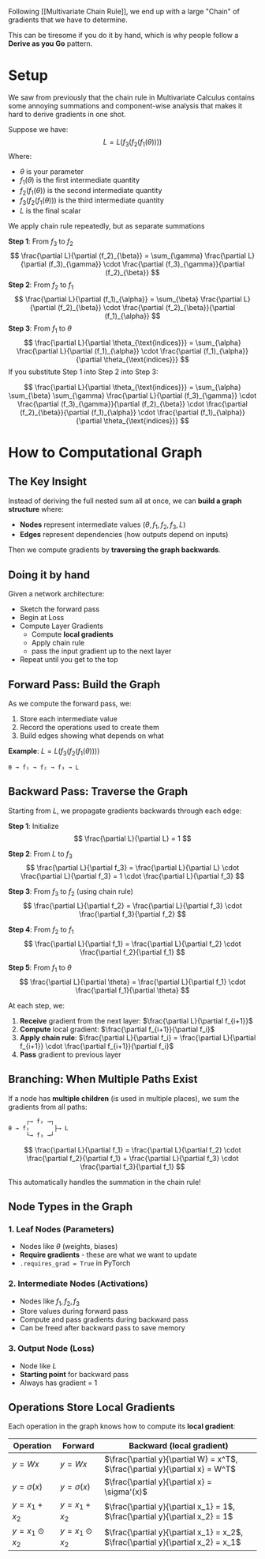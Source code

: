 Following [[Multivariate Chain Rule]], we end up with a large "Chain" of gradients that we have to determine. 

This can be tiresome if you do it by hand, which is why people follow a **Derive as you Go** pattern.

# Setup
We saw from previously that the chain rule in Multivariate Calculus contains some annoying summations and component-wise analysis that makes it hard to derive gradients in one shot.

Suppose we have: $$L = L(f_3(f_2(f_1(\theta))))$$
Where:
- $\theta$ is your parameter
- $f_1(\theta)$ is the first intermediate quantity
- $f_2(f_1(\theta))$ is the second intermediate quantity
- $f_3(f_2(f_1(\theta)))$ is the third intermediate quantity
- $L$ is the final scalar

We apply chain rule repeatedly, but as separate summations

**Step 1**: From $f_3$ to $f_2$ 
$$
\frac{\partial L}{\partial (f_2)_{\beta}} = \sum_{\gamma} \frac{\partial L}{\partial (f_3)_{\gamma}} \cdot \frac{\partial (f_3)_{\gamma}}{\partial (f_2)_{\beta}}
$$
**Step 2**: From $f_2$ to $f_1$ 
$$
\frac{\partial L}{\partial (f_1)_{\alpha}} = \sum_{\beta} \frac{\partial L}{\partial (f_2)_{\beta}} \cdot \frac{\partial (f_2)_{\beta}}{\partial (f_1)_{\alpha}}
$$
**Step 3**: From $f_1$ to $\theta$ 
$$
\frac{\partial L}{\partial \theta_{\text{indices}}} = \sum_{\alpha} \frac{\partial L}{\partial (f_1)_{\alpha}} \cdot \frac{\partial (f_1)_{\alpha}}{\partial \theta_{\text{indices}}}
$$
If you substitute Step 1 into Step 2 into Step 3:

$$
\frac{\partial L}{\partial \theta_{\text{indices}}} = \sum_{\alpha} \sum_{\beta} \sum_{\gamma} \frac{\partial L}{\partial (f_3)_{\gamma}} \cdot \frac{\partial (f_3)_{\gamma}}{\partial (f_2)_{\beta}} \cdot \frac{\partial (f_2)_{\beta}}{\partial (f_1)_{\alpha}} \cdot \frac{\partial (f_1)_{\alpha}}{\partial \theta_{\text{indices}}}
$$
# How to Computational Graph

## The Key Insight

Instead of deriving the full nested sum all at once, we can **build a graph structure** where:

- **Nodes** represent intermediate values ($\theta, f_1, f_2, f_3, L$)
- **Edges** represent dependencies (how outputs depend on inputs)

Then we compute gradients by **traversing the graph backwards**.

## Doing it by hand
Given a network architecture:
- Sketch the forward pass
- Begin at Loss
- Compute Layer Gradients
	- Compute **local gradients**
	- Apply chain rule
	- pass the input gradient up to the next layer
- Repeat until you get to the top



## Forward Pass: Build the Graph

As we compute the forward pass, we:

1. Store each intermediate value
2. Record the operations used to create them
3. Build edges showing what depends on what

**Example**: $L = L(f_3(f_2(f_1(\theta))))$

```
θ → f₁ → f₂ → f₃ → L
```

## Backward Pass: Traverse the Graph

Starting from $L$, we propagate gradients backwards through each edge:

**Step 1**: Initialize 
$$
\frac{\partial L}{\partial L} = 1
$$

**Step 2**: From $L$ to $f_3$ 
$$
\frac{\partial L}{\partial f_3} = \frac{\partial L}{\partial L} \cdot \frac{\partial L}{\partial f_3} = 1 \cdot \frac{\partial L}{\partial f_3}
$$

**Step 3**: From $f_3$ to $f_2$ (using chain rule) 
$$
\frac{\partial L}{\partial f_2} = \frac{\partial L}{\partial f_3} \cdot \frac{\partial f_3}{\partial f_2}
$$

**Step 4**: From $f_2$ to $f_1$ 
$$
\frac{\partial L}{\partial f_1} = \frac{\partial L}{\partial f_2} \cdot \frac{\partial f_2}{\partial f_1}
$$

**Step 5**: From $f_1$ to $\theta$ 
$$
\frac{\partial L}{\partial \theta} = \frac{\partial L}{\partial f_1} \cdot \frac{\partial f_1}{\partial \theta}
$$

At each step, we:

1. **Receive** gradient from the next layer: $\frac{\partial L}{\partial f_{i+1}}$
2. **Compute** local gradient: $\frac{\partial f_{i+1}}{\partial f_i}$
3. **Apply chain rule**: $\frac{\partial L}{\partial f_i} = \frac{\partial L}{\partial f_{i+1}} \cdot \frac{\partial f_{i+1}}{\partial f_i}$
4. **Pass** gradient to previous layer

## Branching: When Multiple Paths Exist

If a node has **multiple children** (is used in multiple places), we sum the gradients from all paths:

```
     ┌→ f₂ →┐
θ → f₁       ├→ L
     └→ f₃ →┘
```

$$
\frac{\partial L}{\partial f_1} = \frac{\partial L}{\partial f_2} \cdot \frac{\partial f_2}{\partial f_1} + \frac{\partial L}{\partial f_3} \cdot \frac{\partial f_3}{\partial f_1}
$$

This automatically handles the summation in the chain rule!

## Node Types in the Graph

### 1. **Leaf Nodes** (Parameters)

- Nodes like $\theta$ (weights, biases)
- **Require gradients** - these are what we want to update
- `.requires_grad = True` in PyTorch

### 2. **Intermediate Nodes** (Activations)

- Nodes like $f_1, f_2, f_3$
- Store values during forward pass
- Compute and pass gradients during backward pass
- Can be freed after backward pass to save memory

### 3. **Output Node** (Loss)

- Node like $L$
- **Starting point** for backward pass
- Always has gradient = 1

## Operations Store Local Gradients

Each operation in the graph knows how to compute its **local gradient**:

|Operation|Forward|Backward (local gradient)|
|---|---|---|
|$y = Wx$|$y = Wx$|$\frac{\partial y}{\partial W} = x^T$, $\frac{\partial y}{\partial x} = W^T$|
|$y = \sigma(x)$|$y = \sigma(x)$|$\frac{\partial y}{\partial x} = \sigma'(x)$|
|$y = x_1 + x_2$|$y = x_1 + x_2$|$\frac{\partial y}{\partial x_1} = 1$, $\frac{\partial y}{\partial x_2} = 1$|
|$y = x_1 \odot x_2$|$y = x_1 \odot x_2$|$\frac{\partial y}{\partial x_1} = x_2$, $\frac{\partial y}{\partial x_2} = x_1$|
